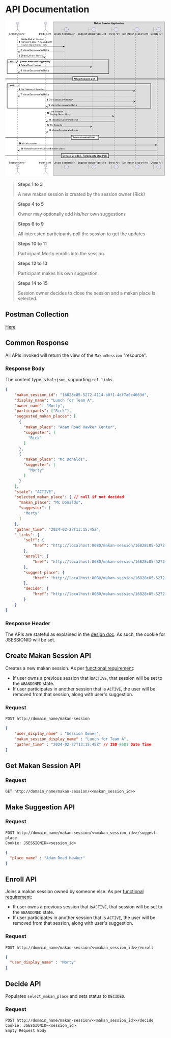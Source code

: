 # API Documentation

![Sequence Diagram](./assets/img/api_interaction.png)

> __Steps 1 to 3__
> 
> A new makan session is created by the session owner (Rick)

> __Steps 4 to 5__
>
> Owner may optionally add his/her own suggestions

> __Steps 6 to 9__
>
> All interested participants poll the session to get the updates

> __Steps 10 to 11__
>
> Participant Morty enrolls into the session.

> __Steps 12 to 13__
>
> Participant makes his own suggestion.

>  __Steps 14 to 15__
>
> Session owner decides to close the session and a makan place is selected.
 
## Postman Collection

[Here](GT%20Makan%20Place.postman_collection.json)

## Common Response

All APIs invoked will return the view of the `MakanSession` "resource".

### Response Body

The content type is `hal+json`, supporting `rel links`.

```json
{
    "makan_session_id": "16828c85-5272-4114-b0f1-4df7a0c4663d",
    "display_name": "Lunch for Team A",
    "owner_name": "Morty",
    "participants": ["Rick"],
    "suggested_makan_places": [
      {
        "makan_place": "Adam Road Hawker Center",
        "suggester": [
          "Rick"
        ]
      },
      {
        "makan_place": "Mc Donalds",
        "suggester": [
          "Morty"
        ]
      }
    ],
    "state": "ACTIVE",
    "selected_makan_place": { // null if not decided
      "makan_place": "Mc Donalds",
      "suggester": [
        "Morty"
      ]
    },
    "gather_time": "2024-02-27T13:15:45Z",
    "_links": {
        "self": {
            "href": "http://localhost:8080/makan-session/16828c85-5272-4114-b0f1-4df7a0c4663d"
        },
        "enroll": {
            "href": "http://localhost:8080/makan-session/16828c85-5272-4114-b0f1-4df7a0c4663d/enroll"
        },
        "suggest-place": {
            "href": "http://localhost:8080/makan-session/16828c85-5272-4114-b0f1-4df7a0c4663d/suggest-place"
        },
        "decide": {
            "href": "http://localhost:8080/makan-session/16828c85-5272-4114-b0f1-4df7a0c4663d/decide"
        }
    }
}
```

### Response Header

The APIs are stateful as explained in the [design doc](impl.md#user-identification).
As such, the cookie for JSESSIONID will be set.

## Create Makan Session API
Creates a new makan session. As per [functional requirement](functional_design.md):
* If user owns a previous session that is`ACTIVE`, that session will be set to the `ABANDONED` state.
* If user participates in another session that is `ACTIVE`, the user will be removed from that session, along with user's suggestion.

### Request
```
POST http://domain_name/makan-session
```

```json
{
    "user_display_name" : "Session Owner",
    "makan_session_display_name" : "Lunch for Team A",
    "gather_time" : "2024-02-27T13:15:45Z" // ISO-8601 Date Time
}
```

## Get Makan Session API

### Request
```
GET http://domain_name/makan-session/<<makan_session_id>>
```

## Make Suggestion API

### Request
```
POST http://domain_name/makan-session/<<makan_session_id>>/suggest-place
Cookie: JSESSIONID=<session_id>
```

```json
{
  "place_name" : "Adam Road Hawker"
}
```

## Enroll API

Joins a makan session owned by someone else. As per [functional requirement](functional_design.md):
* If user owns a previous session that is`ACTIVE`, that session will be set to the `ABANDONED` state.
* If user participates in another session that is `ACTIVE`, the user will be removed from that session, along with user's suggestion.
### Request
```
POST http://domain_name/makan-session/<<makan_session_id>>/enroll
```

```json
{
  "user_display_name" : "Morty"
}
```

## Decide API

Populates `select_makan_place` and sets status to `DECIDED`.

### Request
```
POST http://domain_name/makan-session/<<makan_session_id>>/decide
Cookie: JSESSIONID=<session_id>
Empty Request Body
```

